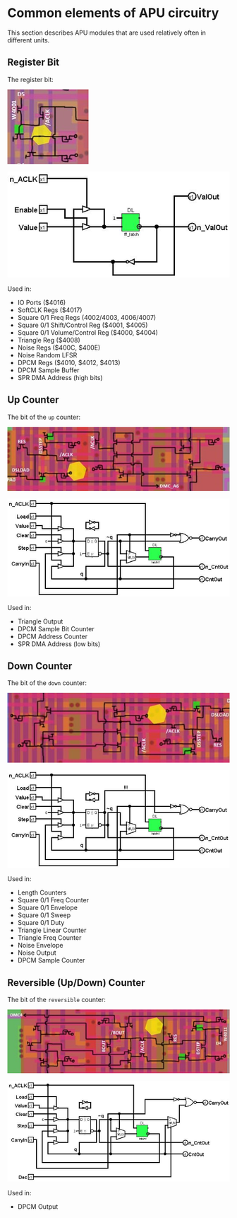 # Common elements of APU circuitry

This section describes APU modules that are used relatively often in different units.

## Register Bit

The register bit:

![RegisterBit_tran](/BreakingNESWiki/imgstore/apu/RegisterBit_tran.jpg)

![RegisterBit](/BreakingNESWiki/imgstore/apu/RegisterBit.jpg)

Used in:
- IO Ports ($4016)
- SoftCLK Regs ($4017)
- Square 0/1 Freq Regs ($4002/$4003, $4006/$4007)
- Square 0/1 Shift/Control Reg ($4001, $4005)
- Square 0/1 Volume/Control Reg ($4000, $4004)
- Triangle Reg ($4008)
- Noise Regs ($400C, $400E)
- Noise Random LFSR
- DPCM Regs ($4010, $4012, $4013)
- DPCM Sample Buffer
- SPR DMA Address (high bits)

## Up Counter

The bit of the `up` counter:

![CounterBit_tran](/BreakingNESWiki/imgstore/apu/CounterBit_tran.jpg)

![CounterBit](/BreakingNESWiki/imgstore/apu/CounterBit.jpg)

Used in:
- Triangle Output
- DPCM Sample Bit Counter
- DPCM Address Counter
- SPR DMA Address (low bits)

## Down Counter

The bit of the `down` counter:

![DownCounterBit_tran](/BreakingNESWiki/imgstore/apu/DownCounterBit_tran.jpg)

![DownCounterBit](/BreakingNESWiki/imgstore/apu/DownCounterBit.jpg)

Used in:
- Length Counters
- Square 0/1 Freq Counter
- Square 0/1 Envelope
- Square 0/1 Sweep
- Square 0/1 Duty
- Triangle Linear Counter
- Triangle Freq Counter
- Noise Envelope
- Noise Output
- DPCM Sample Counter

## Reversible (Up/Down) Counter

The bit of the `reversible` counter:

![RevCounterBit_tran](/BreakingNESWiki/imgstore/apu/RevCounterBit_tran.jpg)

![RevCounterBit](/BreakingNESWiki/imgstore/apu/RevCounterBit.jpg)

Used in:
- DPCM Output

